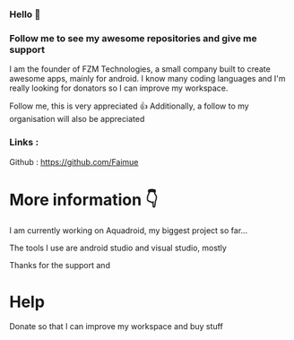 ### Hello 👋

### Follow me to see my awesome repositories and give me support

I am the founder of FZM Technologies, a small company built to create awesome apps, mainly for android. I know many coding languages and I'm really looking for donators so I can improve my workspace. 

 Follow me, this is very appreciated 👍
Additionally, a follow to my organisation will also be appreciated 

### Links :


Github : https://github.com/Faimue

# More information 👇

I am currently working on Aquadroid, my biggest project so far... 

The tools I use are android studio and visual studio, mostly 

Thanks for the support and 

# Help 

Donate so that I can improve my workspace and buy stuff


